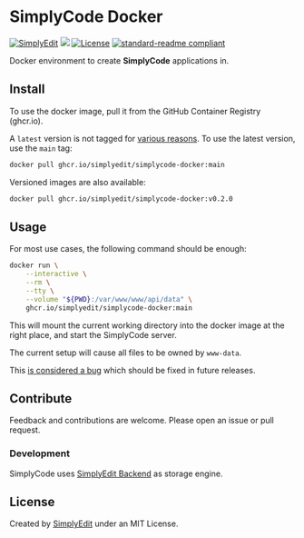 # SimplyCode Docker

[![SimplyEdit][simplyedit-shield]][simplyedit-site]
[![][project-stage-badge: Experimental]][project-stage-page]
[![License][license-shield]][license-link]
[![standard-readme compliant][standard-readme-shield]][standard-readme-link]

Docker environment to create **SimplyCode** applications in.

## Install

To use the docker image, pull it from the GitHub Container Registry (ghcr.io).

A `latest` version is not tagged for [various reasons](https://vsupalov.com/docker-latest-tag/). To use the latest version, use the `main` tag:

```sh
docker pull ghcr.io/simplyedit/simplycode-docker:main
```

Versioned images are also available:

```sh
docker pull ghcr.io/simplyedit/simplycode-docker:v0.2.0
```

## Usage

For most use cases, the following command should be enough:

```sh
docker run \
    --interactive \
    --rm \
    --tty \
    --volume "${PWD}:/var/www/www/api/data" \
    ghcr.io/simplyedit/simplycode-docker:main
```

This will mount the current working directory into the docker image at the right place, and start the SimplyCode server.

The current setup will cause all files to be owned by `www-data`.

This [is considered a bug][1] which should be fixed in future releases.

[1]: https://github.com/SimplyEdit/simplycode-docker/issues/2

## Contribute

Feedback and contributions are welcome. Please open an issue or pull request.

### Development

SimplyCode uses [SimplyEdit Backend](https://github.com/SimplyEdit/simply-edit-backend) as storage engine.

## License

Created by [SimplyEdit](https://simplyedit.io) under an MIT License.

[license-link]: ./LICENSE
[license-shield]: https://img.shields.io/github/license/simplyedit/simplycode-docker.svg
[simplyedit-shield]: https://img.shields.io/badge/Simply-Edit-F26522?labelColor=939598
[simplyedit-site]: https://simplyedit.io/
[project-stage-badge: Experimental]: https://img.shields.io/badge/Project%20Stage-Experimental-yellow.svg
[project-stage-page]: https://blog.pother.ca/project-stages/
[standard-readme-link]: https://github.com/RichardLitt/standard-readme
[standard-readme-shield]: https://img.shields.io/badge/-Standard%20Readme-brightgreen.svg
